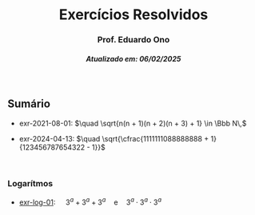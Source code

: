 <h1 align="center">Exercícios Resolvidos</h1>
<h3 align="center">Prof. Eduardo Ono</h3>
<h5 align="center">Atualizado em: 06/02/2025</h5>

&nbsp;

## Sumário

* exr-2021-08-01: $\quad \sqrt{n(n + 1)(n + 2)(n + 3) + 1} \in \Bbb N\,$

* exr-2024-04-13: $\quad \sqrt{\cfrac{1111111088888888 + 1}{123456787654322 - 1}}$

&nbsp;

### Logarítmos

* [exr-log-01](./exercicios-resolvidos/exr-log-01.ipynb): $\quad 3^a + 3^a + 3^a \quad \text{e} \quad 3^a \cdot 3^a \cdot 3^a$

&nbsp;
